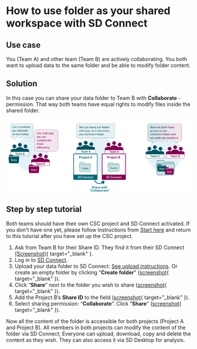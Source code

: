 # How to use folder as your shared workspace with SD Connect

## Use case

You (Team A) and other team (Team B) are actively collaborating. You both want to upload data to the same folder and be able to modify folder content.

## Solution

In this case you can share your data folder to Team B with **Collaborate** -permission. That way both teams have equal rights to modify files inside the shared folder.

![Collaborate Infograph](./images/connect/UseCase_Collaborate.png)

## Step by step tutorial

Both teams should have their own CSC project and SD Connect activated. If you don't have one yet, please follow instructions from [Start here](sd-access.md) and return to this tutorial after you have set up the CSC project.

1. Ask from Team B for their Share ID. They find it from their SD Connect [(Screenshot)](./images/connect/UseCase_ShareID.png){ target="_blank" }.
2. Log in to [SD Connect](./sd-connect-login.md).
3. Upload your data folder to SD Connect: [See upload instructions](./sd-connect-upload.md). Or create an empty folder by clicking "**Create folder**" ([screenshot](./images/connect/UseCase_CreateFolder.png){ target="_blank" }).
4. Click “**Share**” next to the folder you wish to share ([screenshot](./images/connect/UseCase_ShareButton.png){ target="_blank" }).
5. Add the Project B’s **Share ID** to the field ([screenshot](./images/connect/UseCase_AddShareID.png){ target="_blank" }).
6. Select sharing permission: “**Collaborate**”. Click “**Share**” ([screenshot](./images/connect/UseCase_SelectPermission.png){ target="_blank" }).

Now all the content of the folder is accessible for both projects (Project A and Project B). All members in both projects can modify the content of the folder via SD Connect; Everyone can upload, download, copy and delete the content as they wish. They can also access it via SD Desktop for analysis.